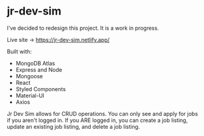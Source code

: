 # jr-dev-sim

I've decided to redesign this project. It is a work in progress.

Live site -> https://jr-dev-sim.netlify.app/

Built with:

- MongoDB Atlas 
- Express and Node
- Mongoose
- React
- Styled Components
- Material-UI
- Axios

Jr Dev Sim allows for CRUD operations. You can only see and apply for jobs if you aren't logged in. If you ARE logged in, you can create a job listing, update an existing job listing, and delete a job listing.
